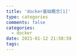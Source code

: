 ```yaml
---
title: 'docker基础概念[1]'
type: categories
comments: false
categories:
  - docker
date: 2021-01-12 21:58:59
tags:
---
```


